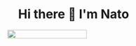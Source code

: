 
<div style="display:flex; flex-direction:column;align-items:center;justify-content:center;">
 <h1 style="text-align:center;">Hi there 👋 I'm Nato</h1>

<div style="display:flex;flex:1;width:100%;align-items:center;justify-content:center;">
  <img style="display:block;width:60%" src="https://skillicons.dev/icons?i=bash,c,cloudflare,codepen,css,docker,emacs,figma,flask,git,github,githubactions,html,java,js,linux,mysql,neovim,nextjs,php,py,redux,rust,sass,java,spring,haskell,idea,nginx,nodejs,notion,react,tailwind,ubuntu,wordpress&perline=7"/>
</div>

<!--<p align="center">
<img src="https://github-readme-stats.vercel.app/api?username=NathanCoquelin&show_icons=true&theme=github_dark_dimmed&count_private=true"/>
 </p>
 <p align="center">
<img src="https://github-readme-stats.vercel.app/api/top-langs/?username=NathanCoquelin&layout=compact&theme=github_dark_dimmed" />
 </p>
 -->
 </div>

